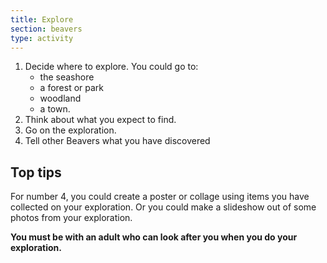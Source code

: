 ```yaml
---
title: Explore
section: beavers
type: activity
---
```


1. Decide where to explore. You could go to:
	* the seashore
	* a forest or park
	* woodland
	* a town.
2. Think about what you expect to find.
3. Go on the exploration.
4. Tell other Beavers what you have discovered

## Top tips

For number 4, you could create a poster or collage using items you have collected on your exploration. Or you could make a slideshow out of some photos from your exploration.

**You must be with an adult who can look after you when you do your exploration.**

